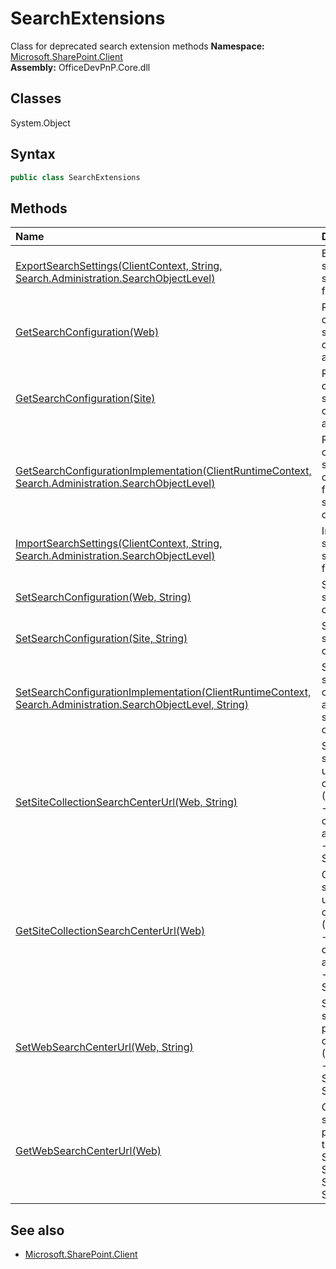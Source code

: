 # SearchExtensions
Class for deprecated search extension methods
**Namespace:** [Microsoft.SharePoint.Client](Microsoft.SharePoint.Client.md)  
**Assembly:** OfficeDevPnP.Core.dll  
## Classes
System.Object  
## Syntax
```C#
public class SearchExtensions
```
## Methods
|**Name**|**Description**|
|:-----|:-----|
| [ExportSearchSettings(ClientContext, String, Search.Administration.SearchObjectLevel)](SearchExtensionsExportSearchSettingsClientContextStringSearch.Administration.SearchObjectLevel.md) | Exports the search settings to file.
| [GetSearchConfiguration(Web)](SearchExtensionsGetSearchConfigurationWeb.md) | Returns the current search configuration as as string
| [GetSearchConfiguration(Site)](SearchExtensionsGetSearchConfigurationSite.md) | Returns the current search configuration as as string
| [GetSearchConfigurationImplementation(ClientRuntimeContext, Search.Administration.SearchObjectLevel)](SearchExtensionsGetSearchConfigurationImplementationClientRuntimeContextSearch.Administration.SearchObjectLevel.md) | Returns the current search configuration for the specified object level
| [ImportSearchSettings(ClientContext, String, Search.Administration.SearchObjectLevel)](SearchExtensionsImportSearchSettingsClientContextStringSearch.Administration.SearchObjectLevel.md) | Imports search settings from file.
| [SetSearchConfiguration(Web, String)](SearchExtensionsSetSearchConfigurationWebString.md) | Sets the search configuration
| [SetSearchConfiguration(Site, String)](SearchExtensionsSetSearchConfigurationSiteString.md) | Sets the search configuration
| [SetSearchConfigurationImplementation(ClientRuntimeContext, Search.Administration.SearchObjectLevel, String)](SearchExtensionsSetSearchConfigurationImplementationClientRuntimeContextSearch.Administration.SearchObjectLevelString.md) | Sets the search configuration at the specified object level
| [SetSiteCollectionSearchCenterUrl(Web, String)](SearchExtensionsSetSiteCollectionSearchCenterUrlWebString.md) | Sets the search center url on site collection (Site Settings -> Site collection administration --> Search Settings)
| [GetSiteCollectionSearchCenterUrl(Web)](SearchExtensionsGetSiteCollectionSearchCenterUrlWeb.md) | Get the search center url for the site collection (Site Settings -> Site collection administration --> Search Settings)
| [SetWebSearchCenterUrl(Web, String)](SearchExtensionsSetWebSearchCenterUrlWebString.md) | Sets the search results page url on current web (Site Settings -> Search --> Search Settings)
| [GetWebSearchCenterUrl(Web)](SearchExtensionsGetWebSearchCenterUrlWeb.md) | Get the search results page url for the web (Site Settings -> Search --> Search Settings)
## See also
- [Microsoft.SharePoint.Client](Microsoft.SharePoint.Client.md)
